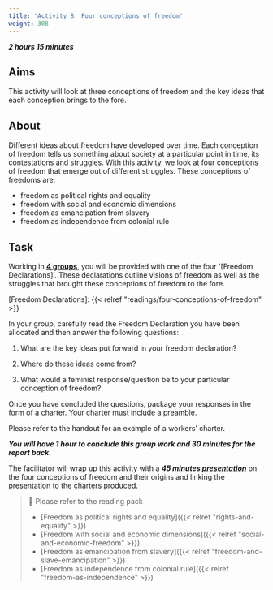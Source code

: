 ```yaml
---
title: 'Activity 8: Four conceptions of freedom'
weight: 308
---
```


***2 hours 15 minutes***

## Aims

This activity will look at three conceptions of freedom and the key ideas
that each conception brings to the fore.

## About

Different ideas about freedom have developed over time. Each
conception of freedom tells us something about society at a particular
point in time, its contestations and struggles. With this activity, we look
at four conceptions of freedom that emerge out of different struggles.
These conceptions of freedoms are:

* freedom as political rights and equality
* freedom with social and economic dimensions
* freedom as emancipation from slavery
* freedom as independence from colonial rule

## Task

Working in <u>**4 groups**</u>, you will be provided with one of the four
'[Freedom Declarations]'. These declarations outline visions of freedom
as well as the struggles that brought these conceptions of freedom to
the fore.

[Freedom Declarations]: {{< relref "readings/four-conceptions-of-freedom" >}}

In your group, carefully read the Freedom Declaration you have been
allocated and then answer the following questions:

1. What are the key ideas put forward in your freedom declaration?

2. Where do these ideas come from?

3. What would a feminist response/question be to your particular
conception of freedom?

Once you have concluded the questions, package your responses
in the form of a charter. Your charter must include a preamble.

Please refer to the handout for an example of a workers’ charter.

***You will have 1 hour to conclude this group work and 30
minutes for the report back.***

The facilitator will wrap up this activity with a ***45 minutes
<u>presentation</u>*** on the four conceptions of freedom and their origins
and linking the presentation to the charters produced.

> 📖️ Please refer to the reading pack
>
> * [Freedom as political rights and equality]({{< relref "rights-and-equality" >}})
> * [Freedom with social and economic dimensions]({{< relref "social-and-economic-freedom" >}})
> * [Freedom as emancipation from slavery]({{< relref "freedom-and-slave-emancipation" >}})
> * [Freedom as independence from colonial rule]({{< relref "freedom-as-independence" >}})
